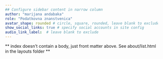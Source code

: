```yaml
---
## Configure sidebar content in narrow column
author: "marijana andabaka"
role: "Podatkovna znanstvenica"
avatar_shape: rounded # circle, square, rounded, leave blank to exclude
show_social_links: true # specify social accounts in site config
audio_link_label:  # leave blank to exclude
---
```


** index doesn't contain a body, just front matter above.
See about/list.html in the layouts folder **